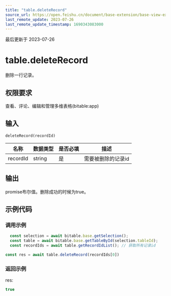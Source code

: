 ```yaml
---
title: "table.deleteRecord"
source_url: https://open.feishu.cn/document/base-extension/base-view-extensions/api/table/table_deleterecord
last_remote_update: 2023-07-26
last_remote_update_timestamp: 1690343083000
---
```

最后更新于 2023-07-26

# table.deleteRecord
删除一行记录。

## 权限要求
<md-alert type="warn">
查看、评论、编辑和管理多维表格(bitable:app)

## 输入
```
deleteRecord(recordId)
```

名称 | 数据类型 | 是否必填 | 描述
--- | --- | --- | ---
recordId | string | 是 | 需要被删除的记录id

## 输出
promise布尔值。删除成功的时候为true。
## 示例代码
### 调用示例

```js
  const selection = await bitable.base.getSelection();
  const table = await bitable.base.getTableById(selection.tableId);
  const recordIds = await table.getRecordIdList(); // 获取所有记录id

const res = await table.deleteRecord(recordIds[0])

```

### 返回示例
res:
```js
true
```
